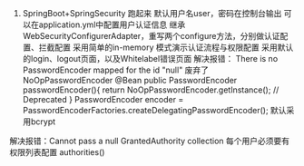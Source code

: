 1. SpringBoot+SpringSecurity 跑起来
默认用户名user，密码在控制台输出
可以在application.yml中配置用户认证信息
继承 WebSecurityConfigurerAdapter，重写两个configure方法，分别做认证配置、拦截配置
采用简单的in-memory 模式演示认证流程与权限配置
采用默认的login、logout页面，以及Whitelabel错误页面
解决报错： There is no PasswordEncoder mapped for the id "null"
废弃了NoOpPasswordEncoder
@Bean
public PasswordEncoder passwordEncoder(){
    return NoOpPasswordEncoder.getInstance(); // Deprecated
}
PasswordEncoder encoder = PasswordEncoderFactories.createDelegatingPasswordEncoder();
默认采用bcrypt

解决报错：Cannot pass a null GrantedAuthority collection
每个用户必须要有权限列表配置 authorities()
